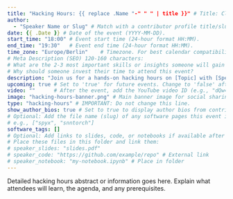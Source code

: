 ```yaml
---
title: "Hacking Hours: {{ replace .Name "-" " " | title }}" # Title: Clear & concise (50-60 chars). What topic and speaker will attract attendees?
author:
  - "Speaker Name or Slug" # Match with a contributor profile title/slug.
date: {{ .Date }} # Date of the event (YYYY-MM-DD).
start_time: "18:00" # Event start time (24-hour format HH:MM).
end_time: "19:30"   # Event end time (24-hour format HH:MM).
time_zone: "Europe/Berlin"    # Timezone. For best calendar compatibility, use an IANA Time Zone name like "Europe/Berlin" or "America/New_York".
# Meta Description (SEO) 120-160 characters:
# What are the 2-3 most important skills or insights someone will gain from this session?
# Why should someone invest their time to attend this event?
description: "Join us for a hands-on hacking hours on [Topic] with [Speaker Name]. You will learn how to [Key Takeaway 1] and explore [Key Takeaway 2]."
upcoming: true # Set to 'true' for future events. Change to 'false' after the event.
video: ""      # After the event, add the YouTube video ID (e.g., "dQw4w9WgXcQ").
image: "hacking-hours-banner.png" # Main banner image for social sharing (1200x630px). Place in this folder.
type: "hacking-hours" # IMPORTANT: Do not change this line.
show_author_bios: true # Set to true to display author bios from contributor profiles.
# Optional: Add the file name (slug) of any software pages this event is related to.
# e.g., ["spyx", "snntorch"]
software_tags: []
# Optional: Add links to slides, code, or notebooks if available after the event.
# Place these files in this folder and link them:
# speaker_slides: "slides.pdf"
# speaker_code: "https://github.com/example/repo" # External link
# speaker_notebook: "my-notebook.ipynb" # Place in folder
---
```

<!-- For best calendar compatibility, use an IANA Time Zone name like 'Europe/Berlin' or 'America/New_York'. See https://en.wikipedia.org/wiki/List_of_tz_database_time_zones -->
Detailed hacking hours abstract or information goes here.
Explain what attendees will learn, the agenda, and any prerequisites.